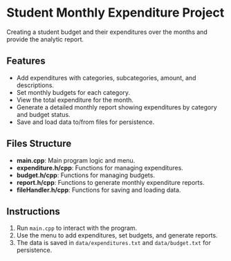 # Student Monthly Expenditure Project

Creating a student budget and their expenditures over the months and provide the analytic report.

## Features
- Add expenditures with categories, subcategories, amount, and descriptions.
- Set monthly budgets for each category.
- View the total expenditure for the month.
- Generate a detailed monthly report showing expenditures by category and budget status.
- Save and load data to/from files for persistence.

## Files Structure
- **main.cpp**: Main program logic and menu.
- **expenditure.h/cpp**: Functions for managing expenditures.
- **budget.h/cpp**: Functions for managing budgets.
- **report.h/cpp**: Functions to generate monthly expenditure reports.
- **fileHandler.h/cpp**: Functions for saving and loading data.

## Instructions
1. Run `main.cpp` to interact with the program.
2. Use the menu to add expenditures, set budgets, and generate reports.
3. The data is saved in `data/expenditures.txt` and `data/budget.txt` for persistence.

